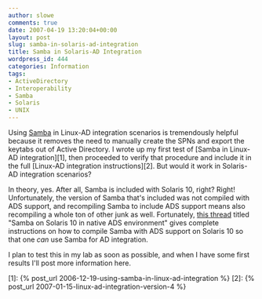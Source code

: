 ```yaml
---
author: slowe
comments: true
date: 2007-04-19 13:20:04+00:00
layout: post
slug: samba-in-solaris-ad-integration
title: Samba in Solaris-AD Integration
wordpress_id: 444
categories: Information
tags:
- ActiveDirectory
- Interoperability
- Samba
- Solaris
- UNIX
---
```


Using [Samba](http://www.samba.org/) in Linux-AD integration scenarios is tremendously helpful because it removes the need to manually create the SPNs and export the keytabs out of Active Directory. I wrote up my first test of [Samba in Linux-AD integration][1], then proceeded to verify that procedure and include it in the full [Linux-AD integration instructions][2]. But would it work in Solaris-AD integration scenarios?

In theory, yes. After all, Samba is included with Solaris 10, right? Right! Unfortunately, the version of Samba that's included was not compiled with ADS support, and recompiling Samba to include ADS support means also recompiling a whole ton of other junk as well. Fortunately, [this thread](http://forum.java.sun.com/thread.jspa?threadID=5154771) titled "Samba on Solaris 10 in native ADS environment" gives complete instructions on how to compile Samba with ADS support on Solaris 10 so that one _can_ use Samba for AD integration.

I plan to test this in my lab as soon as possible, and when I have some first results I'll post more information here.

[1]: {% post_url 2006-12-19-using-samba-in-linux-ad-integration %}
[2]: {% post_url 2007-01-15-linux-ad-integration-version-4 %}
